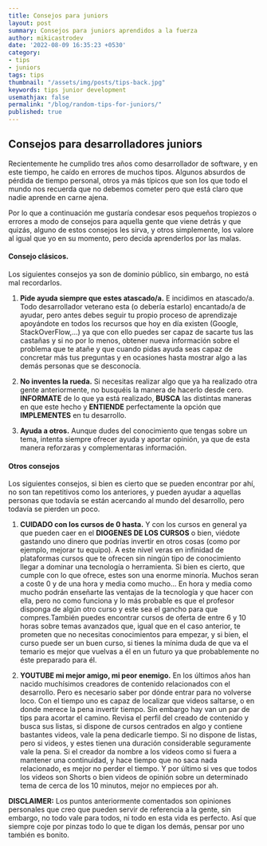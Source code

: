 ```yaml
---
title: Consejos para juniors
layout: post
summary: Consejos para juniors aprendidos a la fuerza
author: mikicastrodev
date: '2022-08-09 16:35:23 +0530'
category:
- tips
- juniors
tags: tips
thumbnail: "/assets/img/posts/tips-back.jpg"
keywords: tips junior development 
usemathjax: false
permalink: "/blog/random-tips-for-juniors/"
published: true
---
```


## Consejos para desarrolladores juniors

Recientemente he cumplido tres años como desarrollador de software, y en este tiempo, he caído en errores de muchos tipos. Algunos absurdos de pérdida de tiempo personal, otros ya más típicos que son los que todo el mundo nos recuerda que no debemos cometer pero que está claro que nadie aprende en carne ajena.

Por lo que a continuación me gustaría condesar esos pequeños tropiezos o errores a modo de consejos para aquella gente que viene detrás y que quizás, alguno de estos consejos les sirva, y otros simplemente, los valore al igual que yo en su momento, pero decida aprenderlos por las malas.

<h4>Consejo clásicos.</h4>

Los siguientes consejos ya son de dominio público, sin embargo, no está mal recordarlos.

1. **Pide ayuda siempre que estes atascado/a.** E incidimos en atascado/a. Todo desarrollador veterano esta (o debería estarlo) encantado/a de ayudar, pero antes debes seguir tu propio proceso de aprendizaje apoyándote en todos los recursos que hoy en día existen (Google, StackOverFlow,...) ya que con ello puedes ser capaz de sacarte tus las castañas y si no por lo menos, obtener nueva información sobre el problema que te atañe y que cuando pidas ayuda seas capaz de concretar más tus preguntas y en ocasiones hasta mostrar algo a las demás personas que se desconocía.

2. **No inventes la rueda.** Si necesitas realizar algo que ya ha realizado otra gente anteriormente, no busquéis la manera de hacerlo desde cero. **INFORMATE** de lo que ya está realizado, **BUSCA** las distintas maneras en que este hecho y **ENTIENDE** perfectamente la opción que **IMPLEMENTES** en tu desarrollo.

3. **Ayuda a otros.** Aunque dudes del conocimiento que tengas sobre un tema, intenta siempre ofrecer ayuda y aportar opinión, ya que de esta manera reforzaras y complementaras información.

<h4>Otros consejos</h4>

Los siguientes consejos, si bien es cierto que se pueden encontrar por ahí, no son tan repetitivos como los anteriores, y pueden ayudar a aquellas personas que todavía se están acercando al mundo del desarrollo, pero todavía se pierden un poco.

1. **CUIDADO con los cursos de 0 hasta.** Y con los cursos en general ya que pueden caer en el **DIOGENES DE LOS CURSOS** o bien, viédote gastando uno dinero que podrías invertir en otros cosas (como por ejemplo, mejorar tu equipo). A este nivel veras en infinidad de plataformas cursos que te ofrecen sin ningún tipo de conocimiento llegar a dominar una tecnología o herramienta. Si bien es cierto, que cumple con lo que ofrece, estes son una enorme minoría. Muchos seran a coste 0 y de una hora y media como mucho... En hora y media como mucho podrán enseñarte las ventajas de la tecnología y que hacer con ella, pero no como funciona y lo más probable es que el profesor disponga de algún otro curso y este sea el gancho para que compres.También puedes encontrar cursos de oferta de entre 6 y 10 horas sobre temas avanzados que, igual que en el caso anterior, te prometen que no necesitas conocimientos para empezar, y si bien, el curso puede ser un buen curso, si tienes la mínima duda de que va el temario es mejor que vuelvas a él en un futuro ya que probablemente no éste preparado para él.

2. **YOUTUBE mi mejor amigo, mi peor enemigo.** En los últimos años han nacido muchísimos creadores de contenido relacionados con el desarrollo. Pero es necesario saber por dónde entrar para no volverse loco. Con el tiempo uno es capaz de localizar que videos saltarse, o en donde merece la pena invertir tiempo. Sin embargo hay van un par de tips para acortar el camino. Revisa el perfil del creado de contenido y busca sus listas, si dispone de cursos centrados en algo y contiene bastantes videos, vale la pena dedicarle tiempo. Si no dispone de listas, pero si videos, y estes tienen una duración considerable seguramente vale la pena. Si el creador da nombre a los videos como si fuera a mantener una continuidad, y hace tiempo que no saca nada relacionado, es mejor no perder el tiempo. Y por último si ves que todos los videos son Shorts o bien videos de opinión sobre un determinado tema de cerca de los 10 minutos, mejor no empieces por ah.

**DISCLAIMER:** Los puntos anteriormente comentados son opiniones personales que creo que pueden servir de referencia a la gente, sin embargo, no todo vale para todos, ni todo en esta vida es perfecto. Así que siempre coje por pinzas todo lo que te digan los demás, pensar por uno también es bonito.

